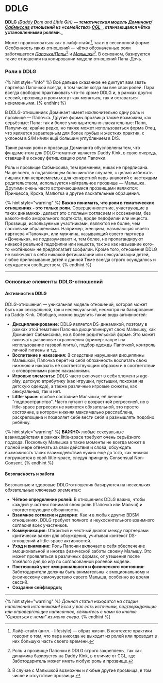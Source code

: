 # DDLG

**DDLG** _(_[_**D**addy **D**om_](daddy-dom.md) _and **L**ittle **G**irl)_ **— **_**тематическая модель**_ [_**Доминант/Сабмиссив**_](../../bdsm/#ds) _**отношений из «семейства»**_ [_CGL_](../)_**, отличающаяся чётко установленными ролями**._&#x20;

Может практиковаться как в лайф-стайл[^1], так и в сессионной форме. Особенность таких отношений — чётко обозначенные роли заботящегося [_Папочки/Папы_](#user-content-fn-2)[^2] и [_Малышки_](#user-content-fn-3)[^3]. В основном, базируются такие отношения на копировании модели отношений Папа-Дочь.&#x20;

### Роли в DDLG

{% hint style="info" %}
Всё дальше сказанное не диктует вам звать партнёра Папочкой всегда, в том числе когда вы вне свои ролей. Пара всегда свободно практиковать что-то кроме DDLG и, в рамках других сессий, прозвища и роли могут как меняться, так и оставаться неизменными.
{% endhint %}

В DDLG-отношениях Доминант имеет исключительно одну роль и прозвище — Папочка. Другие формы прозвища также возможны, как серьёзные: Папа; так и более уменьшительно-ласкательные: Папи, Папуличка; крайне редко, но также может использоваться форма Отец, что является характерным для более грубых и жестких практик, с уклоном в S/M и/или ещё большим углублением в D/S.&#x20;

Такие рамки роли и прозвища Доминанта обусловлены тем, что фундаментом для DDLG-тематики является Daddy Kink, в свою очередь, ставящий в основу фетишизацию роли Папочки.

Роль и прозвище Сабмиссива, тем временем, никак не предписана. Чаще всего, в подавляющем большинстве случаев, с целью избежать лишних или неприемлемых для конкретной пары аналогий с настоящим родительством, используется нейтральное прозвище — Малышка. Другими очень часто встречающимися прозвищами являются: Принцесса, Кроха, Малютка и другие ласкательные обращения.

{% hint style="warning" %}
**Важно понимать, что роли в тематических отношениях - это только роли.** Совершеннолетние, участвующие в таких динамиках, делают это с полным согласием и осознанием, без какого-либо аморального подтекста, вроде педофилии или инцеста. Прозвища, используемые участниками, являются не более, чем ласковыми обращениями. Например, женщина, называющая своего партнера «Папочка», или мужчина, называющий своего партнера «Доченька», не подразумевают и, тем более, не  пропагандируют никакой реальной педофилии или инцеста, так же как называние кого-то «котёнком» не предполагает зоофилии. Кроме того, отношения DDLG не включают в себя никакой фетишизации или сексуализации детей, любое приписывание детей к данной Теме всегда строго осуждалось и осуждается сообществом.
{% endhint %}

***

### Основные элементы DDLG-отношений

#### Активности в DDLG

DDLG-отношения — уникальная модель отношений, которая может быть как сексуальной, так и несексуальной, несмотря на базирование на Daddy Kink. Обобщив, можно выделить такие виды активностей:

* **Дисциплинирование:** DDLG является DS-динамикой, поэтому в рамках этой тематики Папочка дисциплинирует свою Малышку, как Доминант Сабмиссива, но в более родительской форме. Это может включать различные ограничения (пример: запрет на использование газовой плиты), подбор одежды Папочкой, контроль личной гигиены и т.д.
* **Воспитание и наказания:** В следствии нарушения дисциплины Малышкой, Папочка берёт на себя обязанность воспитать свою нижнюю и наказать её соответствующим образом и в соответствии с оговоренными ранее наказаниями.
* **Игровые элементы:** DDLG часто включает в себя элементы age-play, детскую атрибутику (как игрушки, пустышки, похожая на детскую одежда), а также различные игровые сюжеты, как сексуальных, так и нет.
* **Little-space:** особое состояние Малышки, её личное "подпространство". Часто путают с возрастной регрессией, но в little-space регрессия не является обязательной, это просто состояние, в котором нижняя максимально расслаблена, раскрепощена и позволяет себе вести себя и размышлять подобно ребёнку.&#x20;

{% hint style="warning" %}
**ВАЖНО:** любые сексуальные взаимодействия в рамках little-space требуют очень серьёзного подхода. Поскольку Малышка в такие моменты не всегда может в полной мере отвечать за свои действия и слова, обсуждать возможность таких взаимодействий нужно ещё до того, как нижняя погружается в свой little-space, следуя принципу Consensual Non-Consent.
{% endhint %}

#### Безопасность и забота

Безопасные и здоровые DDLG-отношения базируются на нескольких обязательных ключевых элементах:

* **Чёткое определение ролей:** В отношениях DDLG важно, чтобы каждый участник понимал свою роль (Папочка или Малыш) и соответствующие обязанности.
* **Взаимное согласие и доверие:** Как и в любых других BDSM отношениях, DDLG требуют полного и неукоснительного взаимного согласия всех участников.
* **Коммуникация:** Открытый и честный диалог между партнёрами критически важен для обсуждения, учитывая контекст DS-отношений и little-space активностей.
* **Уход и внимание:** Роль Папочки включает в себя обеспечение эмоциональной и иногда физической заботы своему Малышу. Это может проявляться в различных формах, от утешения после тяжёлого дня до игр по согласованной ролевой модели.
* **Постоянный учет эмоционального и физического состояния:** Заботодарители должны быть внимательны к эмоциональному и физическому самочувствию своего Малыша, особенно во время сессий.
* **Создание сейфвордов;**

***

{% hint style="warning" %}
_Данная статья находится на стадии наполнения источниками! Если у вас есть источники, подтверждающие или опровергающие написанное, свяжитесь с нами по кнопке "Связаться с нами" из меню слева._
{% endhint %}

[^1]: Лайф-стайл (англ. - lifestyle) — образ жизни. В контексте практики говорит о том, что пара никогда не выходит из ролей или проводит в них бóльшую часть своего времени.

[^2]: Роль и прозвище Папочки в DDLG строго закреплены, так как динамика базируется на Daddy Kink, в отличие от CGL, где Заботодаритель может иметь любую роль и прозвище.

[^3]: В случае с Малышкой возможны и любые другие прозвища, в том числе и отсутствие прозвища.
